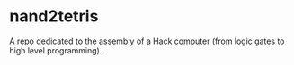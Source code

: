 # nand2tetris
A repo dedicated to the assembly of a Hack computer (from logic gates to high level programming).

